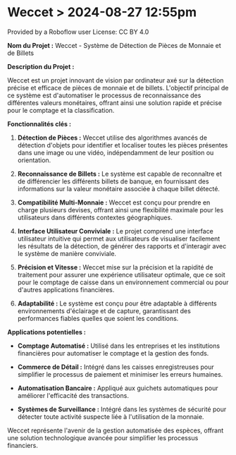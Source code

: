 # Weccet > 2024-08-27 12:55pm

Provided by a Roboflow user
License: CC BY 4.0

**Nom du Projet :** Weccet - Système de Détection de Pièces de Monnaie et de Billets

**Description du Projet :**

Weccet est un projet innovant de vision par ordinateur axé sur la détection précise et efficace de pièces de monnaie et de billets. L'objectif principal de ce système est d'automatiser le processus de reconnaissance des différentes valeurs monétaires, offrant ainsi une solution rapide et précise pour le comptage et la classification.

**Fonctionnalités clés :**

1. **Détection de Pièces :** Weccet utilise des algorithmes avancés de détection d'objets pour identifier et localiser toutes les pièces présentes dans une image ou une vidéo, indépendamment de leur position ou orientation.

2. **Reconnaissance de Billets :** Le système est capable de reconnaître et de différencier les différents billets de banque, en fournissant des informations sur la valeur monétaire associée à chaque billet détecté.

3. **Compatibilité Multi-Monnaie :** Weccet est conçu pour prendre en charge plusieurs devises, offrant ainsi une flexibilité maximale pour les utilisateurs dans différents contextes géographiques.

4. **Interface Utilisateur Conviviale :** Le projet comprend une interface utilisateur intuitive qui permet aux utilisateurs de visualiser facilement les résultats de la détection, de générer des rapports et d'interagir avec le système de manière conviviale.

5. **Précision et Vitesse :** Weccet mise sur la précision et la rapidité de traitement pour assurer une expérience utilisateur optimale, que ce soit pour le comptage de caisse dans un environnement commercial ou pour d'autres applications financières.

6. **Adaptabilité :** Le système est conçu pour être adaptable à différents environnements d'éclairage et de capture, garantissant des performances fiables quelles que soient les conditions.

**Applications potentielles :**

- **Comptage Automatisé :** Utilisé dans les entreprises et les institutions financières pour automatiser le comptage et la gestion des fonds.

- **Commerce de Détail :** Intégré dans les caisses enregistreuses pour simplifier le processus de paiement et minimiser les erreurs humaines.

- **Automatisation Bancaire :** Appliqué aux guichets automatiques pour améliorer l'efficacité des transactions.

- **Systèmes de Surveillance :** Intégré dans les systèmes de sécurité pour détecter toute activité suspecte liée à l'utilisation de la monnaie.

Weccet représente l'avenir de la gestion automatisée des espèces, offrant une solution technologique avancée pour simplifier les processus financiers.
